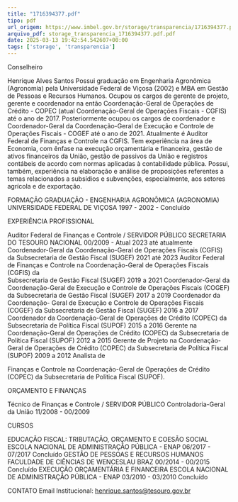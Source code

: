 ```yaml
---
title: "1716394377.pdf"
tipo: pdf
url_origem: https://www.imbel.gov.br/storage/transparencia/1716394377.pdf
arquivo_pdf: storage_transparencia_1716394377.pdf.pdf
date: 2025-03-13 19:42:54.542607+00:00
tags: ['storage', 'transparencia']
---
```


Conselheiro 
 
Henrique Alves Santos 
Possui graduação em Engenharia Agronômica (Agronomia) pela 
Universidade Federal de Viçosa (2002) e MBA em Gestão de 
Pessoas e Recursos Humanos. Ocupou os cargos de gerente de 
projeto, gerente e coordenador na então Coordenação-Geral de 
Operações de Crédito - COPEC (atual Coordenação-Geral de 
Operações Fiscais - CGFIS) até o ano de 2017. Posteriormente 
ocupou os cargos de coordenador e Coordenador-Geral da 
Coordenação-Geral de Execução e Controle de Operações Fiscais - 
COGEF até o ano de 2021. Atualmente é Auditor Federal de 
Finanças e Controle na CGFIS. Tem experiência na área de 
Economia, com ênfase na execução orçamentária e financeira, 
gestão de ativos financeiros da União, gestão de passivos da União 
e registros contábeis de acordo com normas aplicadas à 
contabilidade pública. Possui, também, experiência na elaboração e 
análise de proposições referentes a temas relacionados a subsídios 
e subvenções, especialmente, aos setores agrícola e de exportação. 
 
FORMAÇÃO 
GRADUAÇÃO - ENGENHARIA AGRONÔMICA (AGRONOMIA) 
UNIVERSIDADE FEDERAL DE VIÇOSA 
1997 - 2002 - Concluído  
 
EXPERIÊNCIA PROFISSIONAL 
 
Auditor Federal de Finanças e Controle / SERVIDOR PÚBLICO 
SECRETARIA DO TESOURO NACIONAL 
00/2009 - Atual 
2023 até atualmente Coordenador-Geral da Coordenação-Geral de Operações Fiscais 
(CGFIS) da Subsecretaria de Gestão Fiscal (SUGEF) 2021 até 2023 Auditor Federal de 
Finanças e Controle na Coordenação-Geral de Operações Fiscais (CGFIS) da  
Subsecretaria de Gestão Fiscal (SUGEF) 2019 a 2021 Coordenador-Geral da 
Coordenação-Geral de Execução e Controle de Operações Fiscais (COGEF) da 
Subsecretaria de Gestão Fiscal (SUGEF) 2017 a 2019 Coordenador da Coordenação-
Geral de Execução e Controle de Operações Fiscais (COGEF) da Subsecretaria de 
Gestão Fiscal (SUGEF) 2016 a 2017 Coordenador da Coordenação-Geral de Operações 
de Crédito (COPEC) da Subsecretaria de Política Fiscal (SUPOF) 2015 a 2016 Gerente na 
Coordenação-Geral de Operações de Crédito (COPEC) da Subsecretaria de Política 
Fiscal (SUPOF) 2012 a 2015 Gerente de Projeto na Coordenação-Geral de Operações 
de Crédito (COPEC) da Subsecretaria de Política Fiscal (SUPOF) 2009 a 2012 Analista de 

Finanças e Controle na Coordenação-Geral de Operações de Crédito (COPEC) da 
Subsecretaria de Política Fiscal (SUPOF). 
 
ORÇAMENTO E FINANÇAS 
 
Técnico de Finanças e Controle / SERVIDOR PÚBLICO 
Controladoria-Geral da União 
11/2008 - 00/2009 
 
CURSOS 
 
EDUCAÇÃO FISCAL: TRIBUTAÇÃO, ORÇAMENTO E COESÃO SOCIAL 
ESCOLA NACIONAL DE ADMINISTRAÇÃO PÚBLICA - ENAP 
06/2017 - 07/2017 Concluído 
GESTÃO DE PESSOAS E RECURSOS HUMANOS 
FACULDADE DE CIÊNCIAS DE WENCESLAU BRAZ 
00/2014 - 00/2015 
Concluído 
EXECUÇÃO ORÇAMENTÁRIA E FINANCEIRA 
ESCOLA NACIONAL DE ADMINISTRAÇÃO PÚBLICA - ENAP 
03/2010 - 03/2010 
Concluído  
 
CONTATO 
Email Institucional: henrique.santos@tesouro.gov.br 

